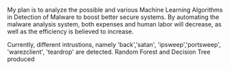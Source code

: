 My plan is to analyze the possible and various Machine Learning Algorithms in Detection of Malware to boost better secure systems. 
By automating the malware analysis system, both expenses and human labor will decrease, as well as the efficiency is believed to increase.

Currently, different intrustions, namely 'back','satan',  'ipsweep','portsweep', 'warezclient', 'teardrop' are detected. 
Random Forest and Decision Tree produced
